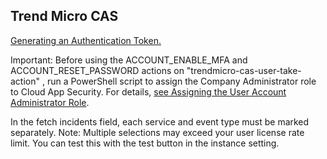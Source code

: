 ## Trend Micro CAS

[Generating an Authentication Token.
](https://docs.trendmicro.com/en-us/enterprise/cloud-app-security-integration-api-online-help/getting-started-with/generating-an-authen.aspx)

Important:
Before using the ACCOUNT_ENABLE_MFA and ACCOUNT_RESET_PASSWORD actions on "trendmicro-cas-user-take-action" , run a PowerShell script to assign the Company Administrator role to Cloud App Security. For details, [see Assigning the User Account Administrator Role](https://docs.trendmicro.com/en-us/enterprise/cloud-app-security-online-help/administration/user-and-role/role-management.aspx).

In the fetch incidents field, each service and event type must be marked separately.
Note: Multiple selections may exceed your user license rate limit.
You can test this with the test button in the instance setting.
